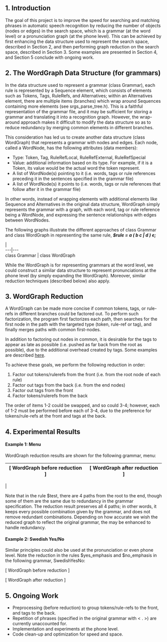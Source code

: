 ## 1\. Introduction

The goal of this project is to improve the speed for searching and matching phrases in automatic speech recognition by reducing the number of objects (nodes or edges) in the search space, which is a grammar (at the word level) or a pronunciation graph (at the phone level). This can be achieved by first enhancing the data structure used to represent the search space, described in Section 2, and then performing graph reduction on the search space, described in Section 3. Some examples are presented in Section 4, and Section 5 conclude with ongoing work.

## 2\. The WordGraph Data Structure (for grammars)

In the data structure used to represent a grammar (class Grammar), each rule is represented by a Sequence element, which consists of elements such as Tokens, Tags, RuleRefs, and Alternatives; within an Alternatives element, there are multiple items (branches) which wrap around Sequences containing more elements (see srgs_parse_tree.h). This is a faithful representation of the grammar file, and it may be sufficient for storing a grammar and translating it into a recognition graph. However, the wrap-around approach makes it difficult to modify the data structure so as to reduce redundancy by merging common elements in different branches.

This consideration has led us to create another data structure (class WordGraph) that represents a grammar with nodes and edges. Each node, called a WordNode, has the following attributes (data members):

  * Type: Token, Tag, RuleRefLocal, RuleRefExternal, RuleRefSpecial
  * Value: additional information based on its type. For example, if it is a Token, its value would be the actual word the token represent.
  * A list of WordNode(s) pointing to it (i.e. words, tags or rule references preceding it in the sentences specified in the grammar file)
  * A list of WordNode(s) it points to (i.e. words, tags or rule references that follow after it in the grammar file)



In other words, instead of wrapping elements with additional elements like Sequence and Alternatives in the original data structure, WordGraph simply represents the grammar with a graph, with each word, tag or rule reference being a WordNode, and expressing the sentence relationships with edges between WordNodes.

The following graphs illustrate the different approaches of class Grammar and class WordGraph in representing the same rule, **_$rule = a ( b c | d ) e;_**

|   
---|---  
class Grammar  |  class WordGraph   
  
  
While the WordGraph is for representing grammars at the word level, we could construct a similar data structure to represent pronunciations at the phone level (by simply expanding the WordGraph). Moreover, similar reduction techniques (described below) also apply.

## 3\. WordGraph Reduction

A WordGraph can be made more concise if common tokens, tags, or rule-refs in different branches could be factored out. To perform such factorization, the program first factorizes each path, then searches for the first node in the path with the targeted type (token, rule-ref or tag), and finally merges paths with common first-nodes.

In addition to factoring out nodes in common, it is desirable for the tags to appear as late as possible (i.e. pushed as far back from the root as possible), due to the additional overhead created by tags. Some examples are described [here](https://confluence.inin.com/display/MediaGroup/i3asr-+Graph+Optimization).

To achieve these goals, we perform the following reduction in order:

  1. Factor out tokens/rulerefs from the front (i.e. from the root node of each rule)
  2. Factor out tags from the back (i.e. from the end nodes)
  3. Factor out tags from the front
  4. Factor tokens/rulerefs from the back



The order of items 1-2 could be swapped, and so could 3-4; however, each of 1-2 must be performed before each of 3-4, due to the preference for tokens/rule-refs at the front and tags at the back.

## 4\. Experimental Results

#### Example 1: Menu

WordGraph reduction results are shown for the following grammar, menu:

[ WordGraph before reduction ]  |  [ WordGraph after reduction ]   
---|---  
|   
  
Note that in the rule $test, there are 4 paths from the root to the end, though some of them are the same due to redundancy in the grammar specification. The reduction result preserves all 4 paths; in other words, it keeps every possible combination given by the grammar, and does not remove redundant combinations. Depending on how accurate we wish the reduced graph to reflect the original grammar, the may be enhanced to handle redundancy.

#### Example 2: Swedish Yes/No

Similar principles could also be used at the pronunciation or even phone level. Note the reduction in the rules $yes_emphasis and $no_emphasis in the following grammar, SwedishYesNo:

[ WordGraph before reduction ]  


[ WordGraph after reduction ]  


## 5\. Ongoing Work

  * Preprocessing (before reduction) to group tokens/rule-refs to the front, and tags to the back.
  * Repetition of phrases (specified in the original grammar with < . >) are currently unaccounted for.
  * Implementation and experiments at the phone level.
  * Code clean-up and optimization for speed and space.


